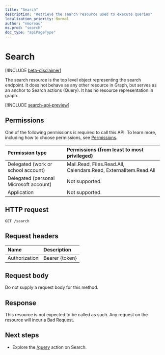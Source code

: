 ```yaml
---
title: "Search"
description: "Retrieve the search resource used to execute queries"
localization_priority: Normal
author: "nmoreau"
ms.prod: "search"
doc_type: "apiPageType"
---
```


# Search

[!INCLUDE [beta-disclaimer](../../includes/beta-disclaimer.md)]

The search resource is the top level object representing the search endpoint. It does not behave as any other resource in Graph, but serves as an anchor to Search actions (Query). It has no resource representation in graph.

[!INCLUDE [search-api-preview](../../includes/search-api-preview-signup.md)]

## Permissions

One of the following permissions is required to call this API. To learn more, including how to choose permissions, see [Permissions](/graph/permissions-reference).

| Permission type                        | Permissions (from least to most privileged) |
|:---------------------------------------|:--------------------------------------------|
| Delegated (work or school account)     | Mail.Read, Files.Read.All, Calendars.Read, ExternalItem.Read.All |
| Delegated (personal Microsoft account) | Not supported. |
| Application                            | Not supported. |

## HTTP request

<!-- { "blockType": "ignored" } -->

```http
GET /search
```

## Request headers

| Name      |Description|
|:----------|:----------|
| Authorization | Bearer {token} |

## Request body

Do not supply a request body for this method.

## Response

This resource is not expected to be called as such. Any request on the resource will incur a Bad Request.

## Next steps

- Explore the [/query](search-query.md) action on Search.


<!-- uuid: 16cd6b66-4b1a-43a1-adaf-3a886856ed98
2019-02-04 14:57:30 UTC -->
<!-- {
  "type": "#page.annotation",
  "description": "Get search",
  "keywords": "",
  "section": "documentation",
  "tocPath": ""
}-->
